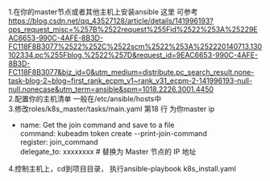 1.在你的master节点或者其他主机上安装ansible    这里  可参考  
https://blog.csdn.net/qq_43527128/article/details/141996193?ops_request_misc=%257B%2522request%255Fid%2522%253A%25229EAC6653-990C-4AFE-8B3D-FC118F8B3077%2522%252C%2522scm%2522%253A%252220140713.130102334.pc%255Fblog.%2522%257D&request_id=9EAC6653-990C-4AFE-8B3D-FC118F8B3077&biz_id=0&utm_medium=distribute.pc_search_result.none-task-blog-2~blog~first_rank_ecpm_v1~rank_v31_ecpm-2-141996193-null-null.nonecase&utm_term=ansible&spm=1018.2226.3001.4450  
2.配置你的主机清单  一般在/etc/ansible/hosts中  
3.修改roles/k8s_master/tasks/main.yaml  第18 行  为你master ip  
- name: Get the join command and save to a file  
  command: kubeadm token create --print-join-command  
  register: join_command  
  delegate_to: xxxxxxxx  # 替换为 Master 节点的 IP 地址  

4.控制主机上，cd到项目目录， 执行ansible-playbook k8s_install.yaml  
